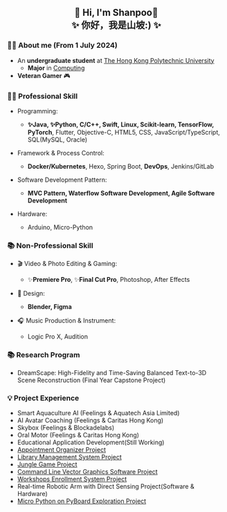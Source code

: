 ##  <center> 👋 Hi, I'm Shanpoo👋  <br> ✨ 你好，我是山坡:) ✨

### 👨‍🎓 About me (From 1 July 2024)
- An **undergraduate student** at [The Hong Kong Polytechnic University](https://www.polyu.edu.hk/)
  - **Major** in [Computing](https://www.polyu.edu.hk/comp/)
- **Veteran Gamer** 🎮 

### 🧑‍💻 Professional Skill

- Programming:
  - **✨Java, ✨Python, C/C++, Swift, Linux, Scikit-learn, TensorFlow, PyTorch**, Flutter, Objective-C, HTML5, CSS, JavaScript/TypeScript, SQL(MySQL, Oracle)

- Framework & Process Control:
  - **Docker/Kubernetes**, Hexo, Spring Boot, **DevOps**, Jenkins/GitLab
 
- Software Development Pattern:
  - **MVC Pattern, Waterflow Software Development, Agile Software Development**
  
- Hardware:
  - Arduino, Micro-Python

### 📚 Non-Professional Skill

- 🎬 Video & Photo Editing & Gaming:
  - ✨**Premiere Pro**, ✨**Final Cut Pro**, Photoshop, After Effects

- 🧩 Design:
  - **Blender, Figma**

- 🎧 Music Production & Instrument:
  - Logic Pro X, Audition
 
### 📚 Research Program
- DreamScape: High-Fidelity and Time-Saving Balanced Text-to-3D Scene Reconstruction (Final Year Capstone Project)

### 💡 Project Experience
- Smart Aquaculture AI (Feelings & Aquatech Asia Limited)
- AI Avatar Coaching (Feelings & Caritas Hong Kong)
- Skybox (Feelings & Blockadelabs)
- Oral Motor (Feelings & Caritas Hong Kong)
- Educational Application Development(Still Working)
- [Appointment Organizer Project](https://github.com/ShanpooO/Appointment_Organizer_Project)
- [Library Management System Project](https://github.com/ShanpooO/Library_Management_System_Project)
- [Jungle Game Project](https://github.com/ShanpooO/Jungle_Game_Project)
- [Command Line Vector Graphics Software Project](https://github.com/ShanpooO/Command-Line_Vector_Graphics_Software)
- [Workshops Enrollment System Project](https://github.com/ShanpooO/Workshops_Enrollment_System_Project)
- Real-time Robotic Arm with Direct Sensing Project(Software & Hardware)
- [Micro Python on PyBoard Exploration Project](https://github.com/ShanpooO/Micro_Python)
<!--
**ShanpooO/ShanpooO** is a ✨ _special_ ✨ repository because its `README.md` (this file) appears on your GitHub profile.

Here are some ideas to get you started:

- 🔭 I’m currently working on ...
- 🌱 I’m currently learning ...
- 👯 I’m looking to collaborate on ...
- 🤔 I’m looking for help with ...
- 💬 Ask me about ...
- 📫 How to reach me: ...
- 😄 Pronouns: ...
- ⚡ Fun fact: ...
-->

